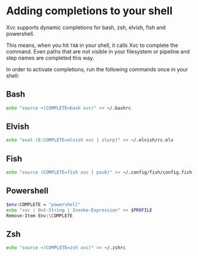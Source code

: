 # Adding completions to your shell

Xvc supports dynamic completions for bash, zsh, elvish, fish and powershell. 

This means, when you hit `TAB` in your shell, it calls Xvc to complete the
command. Even paths that are not visible in your filesystem or pipeline and
step names are completed this way. 

In order to activate completions, run the following commands once in your shell:

## Bash

```bash
echo "source <(COMPLETE=bash xvc)" >> ~/.bashrc
```

## Elvish

```sh
echo "eval (E:COMPLETE=elvish xvc | slurp)" >> ~/.elvish/rc.elv
```

## Fish

```sh
echo "source (COMPLETE=fish xvc | psub)" >> ~/.config/fish/config.fish
```

## Powershell

```sh
$env:COMPLETE = "powershell"
echo "xvc | Out-String | Invoke-Expression" >> $PROFILE
Remove-Item Env:\COMPLETE
```

## Zsh

```sh
echo "source <(COMPLETE=zsh xvc)" >> ~/.zshrc
```


